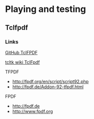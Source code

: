 # Playing and testing

## Tclfpdf

### Links
[GitHub TclFPDF](https://github.com/lamuzzachiodi/tclfpdf)

[tcltk wiki TclFpdf](https://wiki.tcl-lang.org/page/TCLFPDF)

TFPDF

+ http://fpdf.org/en/script/script92.php
+ http://fpdf.de/Addon-92-tfpdf.html

FPDF

+ http://fpdf.de
+ http://www.fpdf.org
